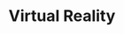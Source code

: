 ---
# This topic lives at
# https://digital.gov/topics/virtual-reality

slug: "virtual-reality"

# Topic Title
title: "Virtual Reality"

# description — keep it short and clear
summary: ""


# Weight
weight: 1

# For more information on managing topics,
# see https://github.com/GSA/digitalgov.gov/wiki
---